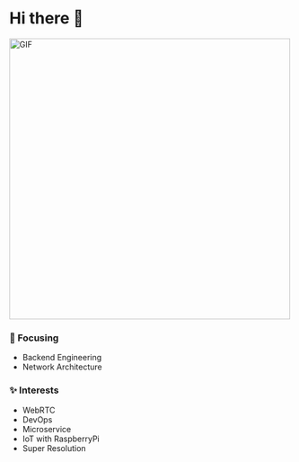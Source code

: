 # Hi there 👋

<img width="500" alt="GIF" src="https://github.com/verycosy/verycosy/blob/master/assets/람쥐썬더.gif">

### 🎯 Focusing

- Backend Engineering
- Network Architecture

### ✨ Interests

- WebRTC
- DevOps
- Microservice
- IoT with RaspberryPi
- Super Resolution
